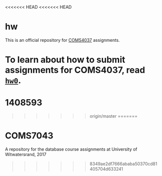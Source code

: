 <<<<<<< HEAD
<<<<<<< HEAD
# hw

This is an official repository for
[COMS4037](http://www.cs.wits.ac.za/~dmitry/coms4037/) assignments.

To learn about how to submit assignments for COMS4037, read
[`hw0`](https://github.com/WITS-COMS4037/hw/tree/master/hw0).
=======
# 1408593
>>>>>>> origin/master
=======
# COMS7043
A repository for the database course assignments at University of Witwatersrand, 2017
>>>>>>> 8349ae2df7666ababa50370cd81405704d633241
